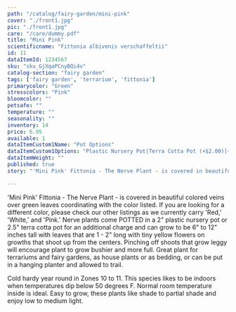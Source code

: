 ```yaml
---
path: "/catalog/fairy-garden/mini-pink"
cover: "./front1.jpg"
pic: "./front1.jpg"
care: "/care/dummy.pdf"
title: "Mini Pink"
scientificname: "Fittonia albivenis verschaffeltii"
id: 11
dataItemId: 1234567
sku: "sku_GjXqaPCnyBQi4v"
catalog-section: "fairy garden"
tags: ['fairy garden', 'terrarium', 'fittonia']
primarycolor: "Green"
stresscolors: "Pink"
bloomcolor: ""
petsafe: ""
temperature: ""
seasonality: ""
inventory: 14
price: 6.95
available: 1
dataItemCustom1Name: "Pot Options"
dataItemCustom1Options: "Plastic Nursery Pot|Terra Cotta Pot (+$2.00)[+2]"
dataItemWeight: ""
published: true
story: "'Mini Pink' Fittonia - The Nerve Plant - is covered in beautiful colored veins over green leaves."

---
```

'Mini Pink' Fittonia - The Nerve Plant - is covered in beautiful colored veins over green leaves coordinating with the color listed. If you are looking for a different color, please check our other listings as we currently carry 'Red,' 'White,' and 'Pink.' Nerve plants come POTTED in a 2" plastic nursery pot or 2.5" terra cotta pot for an additional charge and can grow to be 6" to 12" inches tall with leaves that are 1 - 2" long with tiny yellow flowers on growths that shoot up from the centers. Pinching off shoots that grow leggy will encourage plant to grow bushier and more full. Great plant for terrariums and fairy gardens, as house plants or as bedding, or can be put in a hanging planter and allowed to trail.

Cold hardy year round in Zones 10 to 11. This species likes to be indoors when temperatures dip below 50 degrees F. Normal room temperature inside is ideal. Easy to grow, these plants like shade to partial shade and enjoy low to medium light.